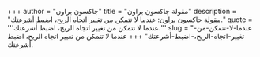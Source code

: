 +++
author = "جاكسون براون"
title = "مقولة جاكسون براون"
description = "مقولة جاكسون براون: عندما لا تتمكن من تغيير اتجاه الريح، اضبط أشرعتك."
quote = '''عندما لا تتمكن من تغيير اتجاه الريح، اضبط أشرعتك.'''
slug = "عندما-لا-تتمكن-من-تغيير-اتجاه-الريح،-اضبط-أشرعتك"
+++
عندما لا تتمكن من تغيير اتجاه الريح، اضبط أشرعتك.
